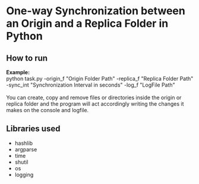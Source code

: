 # One-way Synchronization between an Origin and a Replica Folder in Python

## How to run

**Example:**\
python task.py -origin_f "Origin Folder Path" -replica_f "Replica Folder Path" -sync_int "Synchronization Interval in seconds" -log_f "LogFile Path" 
\
\
You can create, copy and remove files or directories inside the origin or replica folder and the program will act accordingly writing the changes it makes on the console and logfile.
## Libraries used
- hashlib
- argparse
- time
- shutil
- os
- logging

